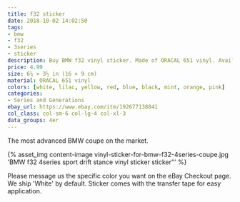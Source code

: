 ```yaml
---
title: f32 sticker
date: 2018-10-02 14:02:50
tags:
- bmw
- f32
- 3series
- sticker
description: Buy BMW f32 vinyl sticker. Made of ORACAL 651 vinyl. Available in different colors.
price: 4.99
size: 6¼ × 3½ in (16 × 9 cm)
material: ORACAL 651 vinyl
colors: [white, lilac, yellow, red, blue, black, mint, orange, pink]
categories:
- Series and Generations
ebay_url: https://www.ebay.com/itm/192677138841
col_class: col-sm-6 col-lg-4 col-xl-3
data_groups: 4er
---
```


The most advanced BMW coupe on the market.

<!-- more -->
{% asset_img content-image vinyl-sticker-for-bmw-f32-4series-coupe.jpg 'BMW f32 4series sport drift stance vinyl sticker sticker"' %}

Please message us the specific color you want on the eBay Checkout page. We ship 'White' by default. Sticker comes with the transfer tape for easy application.

